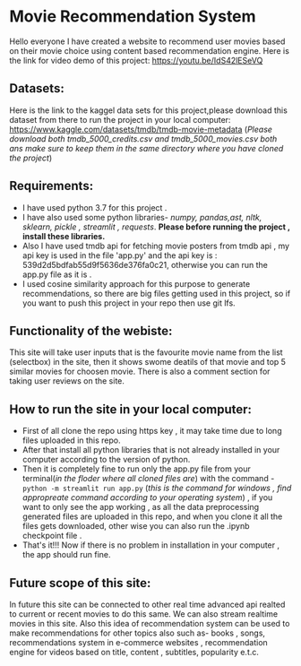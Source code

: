 # Movie Recommendation System
Hello everyone I have created a website to recommend user movies based on their movie choice using content based recommendation engine.
Here is the link for video demo of this project:
https://youtu.be/IdS42lESeVQ

## Datasets:
Here is the link to the kaggel data sets for this project,please download this dataset from there to run the project in your local computer:
https://www.kaggle.com/datasets/tmdb/tmdb-movie-metadata
(*Please download both tmdb_5000_credits.csv and tmdb_5000_movies.csv both ans make sure to keep them in the same directory where you have cloned the project*)

## Requirements:
- I have used python 3.7 for this project .
- I have also used some python libraries- *numpy, pandas,ast, nltk, sklearn, pickle , streamlit , requests*. **Please before running the project , install these libraries.**
- Also I have used tmdb api for fetching movie posters from tmdb api , my api key is used in the file 'app.py' and the api key is : 539d2d5bdfab55d9f5636de376fa0c21, otherwise you can run the app.py file as it is .
- I used cosine similarity approach for this purpose to generate recommendations, so there are big files getting used in this project, so if you want to push this project in your repo then use git lfs.

## Functionality of the webiste:
This site will take user inputs that is the favourite movie name from the list (selectbox) in the site, then it shows swome deatils of that movie and top 5 similar movies for choosen movie. There is also a comment section for taking user reviews on the site.

## How to run the site in your local computer:
- First of all clone the repo using https key , it may take time due to long files uploaded in this repo. 
- After that install all python libraries that is not already installed in your computer according to the version of python.
- Then it is completely fine to run only the app.py file from your terminal(*in the floder where all cloned files are*) with the command -
``` python -m streamlit run app.py ``` (*this is the command for windows , find appropreate command according to your operating system*) , if you want to only see the app working , as all the data preprocessing generated files are uploaded in this repo, and when you clone it all the files gets downloaded, other wise you can also run the .ipynb checkpoint file .
- That's it!!! Now if there is no problem in installation in your computer , the app should run fine.

## Future scope of this site:
In future this site can be connected to other real time advanced api realted to current or recent movies to do this same.
We can also stream realtime movies in this site. Also this idea of recommendation system can be used to make recommendations for other topics also such as- books , songs, recommendations system in e-commerce websites , recommendation engine for videos based on title, content , subtitles, popularity e.t.c.
